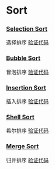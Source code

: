 # Sort

### [Selection Sort](src/main/java/io/jacy/sort/SelectionSort.java)
选择排序
[验证代码](src/test/java/io/jacy/sort/SelectionSortTest.java)

### [Bubble Sort](src/main/java/io/jacy/sort/BubbleSort.java)
冒泡排序
[验证代码](src/test/java/io/jacy/sort/BubbleSortTest.java)

### [Insertion Sort](src/main/java/io/jacy/sort/InsertionSort.java)
插入排序
[验证代码](src/test/java/io/jacy/sort/InsertionSortTest.java)

### [Shell Sort](src/main/java/io/jacy/sort/ShellSort.java)
希尔排序
[验证代码](src/test/java/io/jacy/sort/ShellSortTest.java)

### [Merge Sort](src/main/java/io/jacy/sort/MergeSort.java)
归并排序
[验证代码](src/test/java/io/jacy/sort/MergeSortTest.java)